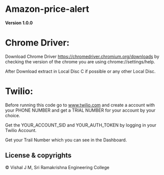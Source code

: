 # Amazon-price-alert

**Version 1.0.0**

# Chrome Driver:
Download Chrome Driver https://chromedriver.chromium.org/downloads by checking the version of the chrome you are using chrome://settings/help.

After Download extract in Local Disc C if possible or any other Local Disc.

# Twilio:
Before running this code go to www.twilio.com and create a account with your PHONE NUMBER and get a TRIAL NUMBER for your account by your choice.

Get the YOUR_ACCOUNT_SID and YOUR_AUTH_TOKEN by logging in your Twilio Account.

Get your Trail Number which you can see in the Dashboard.

## License & copyrights
© Vishal J M, Sri Ramakrishna Engineering College
